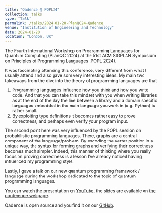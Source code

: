 ```yaml
---
title: "Qadence @ POPL24"
collection: talks
type: "Talk"
permalink: /talks/2024-01-20-PlanQC24-Qadence
venue: "Institution of Engineering and Technology"
date: 2024-01-20
location: "London, UK"
---
```


The Fourth International Workshop on Programming Languages for Quantum Computing (PLanQC 2024) at the
51st ACM SIGPLAN Symposium on Principles of Programming Languages (POPL 2024).

It was fascinating attending this conference, very different from what I usually attend and also gave som very interesting ideas.
My main two takeaways from the dive into the theory of programming languages are that
1. Programming languages influence how you think and how you write code. And that you can take this mindset with you when writing libraries as at the end of the day the line between a library and a domain specific languages embedded in the main language you work in (e.g. Python) is rather small.
2. By exploiting type definitions it becomes rather easy to prove correctness, and perhaps even verify your program input.

The second point here was very influenced by the POPL session on probabilistic programming languages. There, graphs are a central component of the language/problem.
By encoding the vertex position in a unique way, the syntax for forming graphs and verifying their correctness becomes much simpler.
Indeed, this manner of thinking where you really focus on proving correctness is a lesson I've already noticed having influenced my programming style.

Lastly, I gave a talk on our new quantum programming framework / language during the workshop dedicated to the topic of quantum programming languages.

You can watch the presentation on [YouTube](https://www.youtube.com/watch?v=cXIll6l7S1s&t=8797s),
the slides are available on [the conference webpage](Checkhttps://popl24.sigplan.org/details/planqc-2024-papers/4/Qadence-a-differentiable-interface-for-digital-analog-programs).

Qadence is open source and you find it on our [GitHub](https://github.com/pasqal-io/qadence).